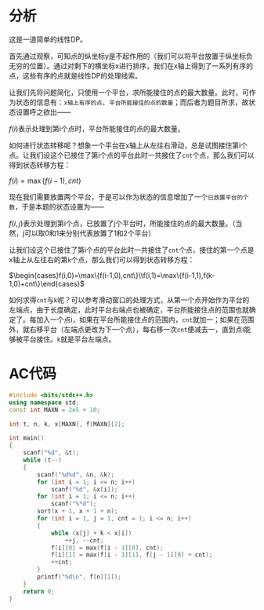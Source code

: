 # 分析

这是一道简单的线性DP。

首先通过观察，可知点的纵坐标y是不起作用的（我们可以将平台放置于纵坐标负无穷的位置）。通过对剩下的横坐标x进行排序，我们在x轴上得到了一系列有序的点，这些有序的点就是线性DP的处理线索。

让我们先将问题简化，只使用一个平台，求所能接住的点的最大数量。此时，可作为状态的信息有：`x轴上有序的点`、`平台所能接住的点的数量`；而后者为题目所求，故状态设置呼之欲出——

$f(i)$表示处理到第i个点时，平台所能接住的点的最大数量。

如何进行状态转移呢？想象一个平台在x轴上从左往右滑动，总是试图接住第i个点。让我们设这个已接住了第i个点的平台此时一共接住了`cnt`个点，那么我们可以得到状态转移方程：

$f(i)=\max\{f(i-1),cnt\}$

现在我们需要放置两个平台，于是可以作为状态的信息增加了一个`已放置平台的个数`，于是本题的状态设置为——

$f(i,j)$表示处理到第i个点，已放置了j个平台时，所能接住的点的最大数量。（当然，j可以取0和1来分别代表放置了1和2个平台）

让我们设这个已接住了第i个点的平台此时一共接住了`cnt`个点，接住的第一个点是x轴上从左往右的第`k`个点，那么我们可以得到状态转移方程：

$\begin{cases}f(i,0)=\max\{f(i-1,0),cnt\}\\f(i,1)=\max\{f(i-1,1),f(k-1,0)+cnt\}\end{cases}$

如何求得`cnt`与`k`呢？可以参考滑动窗口的处理方式，从第一个点开始作为平台的左端点，由于长度确定，此时平台右端点也被确定，平台所能接住点的范围也就确定了。每加入一个点i，如果在平台所能接住点的范围内，`cnt`就加一；如果在范围外，就右移平台（左端点更改为下一个点），每右移一次`cnt`便减去一，直到点i能够被平台接住。`k`就是平台左端点。

# AC代码

```C++
#include <bits/stdc++.h>
using namespace std;
const int MAXN = 2e5 + 10;

int t, n, k, x[MAXN], f[MAXN][2];

int main()
{
    scanf("%d", &t);
    while (t--)
    {
        scanf("%d%d", &n, &k);
        for (int i = 1; i <= n; i++)
            scanf("%d", &x[i]);
        for (int i = 1; i <= n; i++)
            scanf("%*d");
        sort(x + 1, x + 1 + n);
        for (int i = 1, j = 1, cnt = 1; i <= n; i++)
        {
            while (x[j] + k < x[i])
                ++j, --cnt;
            f[i][0] = max(f[i - 1][0], cnt);
            f[i][1] = max(f[i - 1][1], f[j - 1][0] + cnt);
            ++cnt;
        }
        printf("%d\n", f[n][1]);
    }
    return 0;
}
```